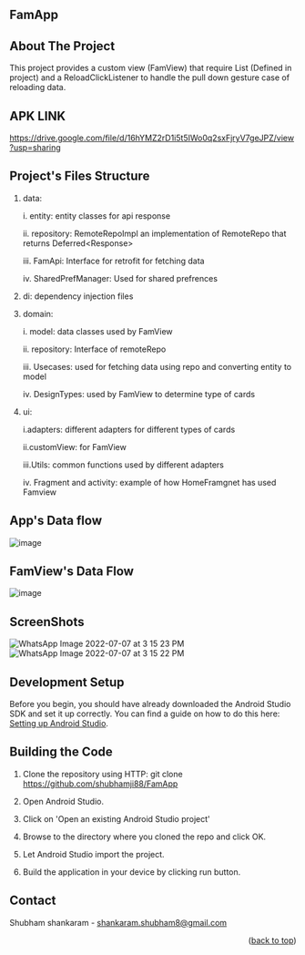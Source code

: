 ## FamApp


## About The Project
This project provides a custom view (FamView) that require List<CardGroupModel> (Defined in project) and a ReloadClickListener to handle the pull down gesture case of
reloading data.

## APK LINK
https://drive.google.com/file/d/16hYMZ2rD1i5t5IWo0q2sxFjryV7geJPZ/view?usp=sharing


## Project's Files Structure

1. data:

    i. entity: entity classes for api response
  
    ii. repository: RemoteRepoImpl an implementation of RemoteRepo that returns Deferred<Response<FamCardEntity>>
  
    iii. FamApi: Interface for retrofit for fetching data
  
   iv. SharedPrefManager: Used for shared prefrences 
  
2. di: dependency injection files
3. domain:
  
    i. model: data classes used by FamView 
  
    ii. repository: Interface of remoteRepo
  
   iii. Usecases: used for fetching data using repo and converting entity to model
  
    iv. DesignTypes: used by FamView to determine type of cards 
4. ui:
  
    i.adapters: different adapters for different types of cards
  
   ii.customView: for FamView
  
    iii.Utils: common functions used by different adapters
  
    iv. Fragment and activity: example of how HomeFramgnet has used Famview
  
## App's Data flow
![image](https://user-images.githubusercontent.com/56815364/177750163-86ea39d6-bbcb-412e-906e-b140295daafb.png)

## FamView's Data Flow
![image](https://user-images.githubusercontent.com/56815364/177752400-f450c2f0-1ed1-4ea7-a06b-fdcfed5d8734.png)

## ScreenShots
![WhatsApp Image 2022-07-07 at 3 15 23 PM](https://user-images.githubusercontent.com/56815364/177744621-d0cdad9b-d069-4ddc-a43b-dddda0bd8d6d.jpeg)
![WhatsApp Image 2022-07-07 at 3 15 22 PM](https://user-images.githubusercontent.com/56815364/177744629-180ccaa7-7601-444d-a33c-f88a801371f0.jpeg)




## Development Setup

Before you begin, you should have already downloaded the Android Studio SDK and set it up correctly. You can find a guide on how to do this here: [Setting up Android Studio](http://developer.android.com/sdk/installing/index.html?pkg=studio).

## Building the Code

1. Clone the repository using HTTP: git clone https://github.com/shubhamji88/FamApp

2. Open Android Studio.

3. Click on 'Open an existing Android Studio project'

4. Browse to the directory where you cloned the repo and click OK.

5. Let Android Studio import the project.

6. Build the application in your device by clicking run button.
## Contact

Shubham shankaram - shankaram.shubham8@gmail.com

<p align="right">(<a href="#top">back to top</a>)</p>


